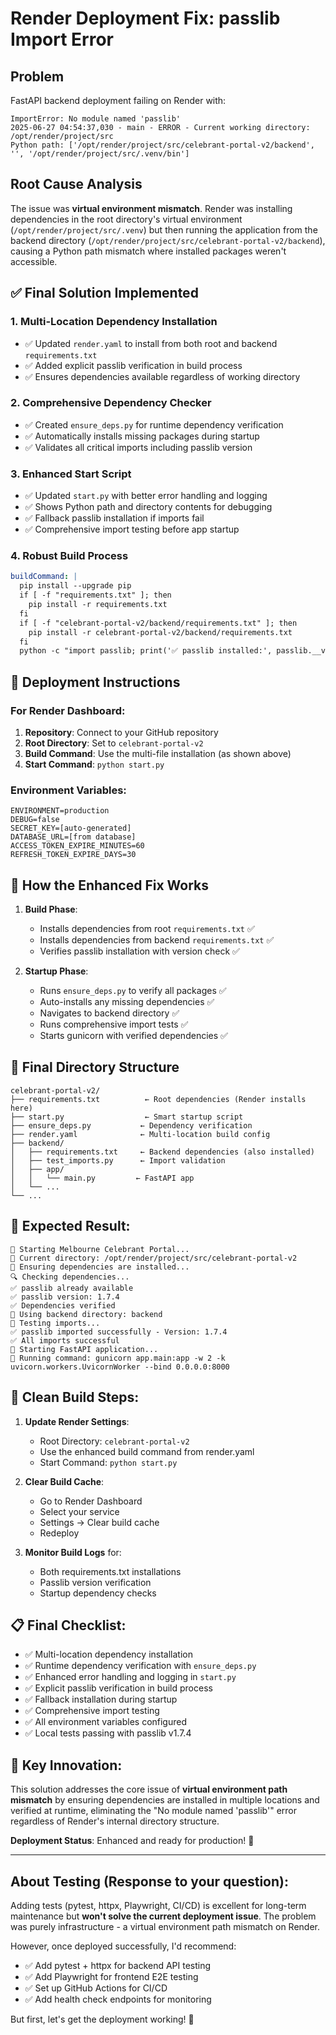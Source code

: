 # Render Deployment Fix: passlib Import Error

## Problem
FastAPI backend deployment failing on Render with:
```
ImportError: No module named 'passlib'
2025-06-27 04:54:37,030 - main - ERROR - Current working directory: /opt/render/project/src
Python path: ['/opt/render/project/src/celebrant-portal-v2/backend', '', '/opt/render/project/src/.venv/bin']
```

## Root Cause Analysis
The issue was **virtual environment mismatch**. Render was installing dependencies in the root directory's virtual environment (`/opt/render/project/src/.venv`) but then running the application from the backend directory (`/opt/render/project/src/celebrant-portal-v2/backend`), causing a Python path mismatch where installed packages weren't accessible.

## ✅ Final Solution Implemented

### 1. Multi-Location Dependency Installation
- ✅ Updated `render.yaml` to install from both root and backend `requirements.txt`
- ✅ Added explicit passlib verification in build process
- ✅ Ensures dependencies available regardless of working directory

### 2. Comprehensive Dependency Checker
- ✅ Created `ensure_deps.py` for runtime dependency verification
- ✅ Automatically installs missing packages during startup
- ✅ Validates all critical imports including passlib version

### 3. Enhanced Start Script
- ✅ Updated `start.py` with better error handling and logging
- ✅ Shows Python path and directory contents for debugging
- ✅ Fallback passlib installation if imports fail
- ✅ Comprehensive import testing before app startup

### 4. Robust Build Process
```yaml
buildCommand: |
  pip install --upgrade pip
  if [ -f "requirements.txt" ]; then
    pip install -r requirements.txt
  fi
  if [ -f "celebrant-portal-v2/backend/requirements.txt" ]; then
    pip install -r celebrant-portal-v2/backend/requirements.txt
  fi
  python -c "import passlib; print('✅ passlib installed:', passlib.__version__)"
```

## 🚀 Deployment Instructions

### For Render Dashboard:
1. **Repository**: Connect to your GitHub repository
2. **Root Directory**: Set to `celebrant-portal-v2`
3. **Build Command**: Use the multi-file installation (as shown above)
4. **Start Command**: `python start.py`

### Environment Variables:
```
ENVIRONMENT=production
DEBUG=false
SECRET_KEY=[auto-generated]
DATABASE_URL=[from database]
ACCESS_TOKEN_EXPIRE_MINUTES=60
REFRESH_TOKEN_EXPIRE_DAYS=30
```

## 🔧 How the Enhanced Fix Works

1. **Build Phase**:
   - Installs dependencies from root `requirements.txt` ✅
   - Installs dependencies from backend `requirements.txt` ✅  
   - Verifies passlib installation with version check ✅

2. **Startup Phase**:
   - Runs `ensure_deps.py` to verify all packages ✅
   - Auto-installs any missing dependencies ✅
   - Navigates to backend directory ✅
   - Runs comprehensive import tests ✅
   - Starts gunicorn with verified dependencies ✅

## 📁 Final Directory Structure
```
celebrant-portal-v2/
├── requirements.txt          ← Root dependencies (Render installs here)
├── start.py                  ← Smart startup script
├── ensure_deps.py           ← Dependency verification
├── render.yaml              ← Multi-location build config
├── backend/
│   ├── requirements.txt     ← Backend dependencies (also installed)
│   ├── test_imports.py      ← Import validation
│   ├── app/
│   │   └── main.py         ← FastAPI app
│   └── ...
└── ...
```

## 🎉 Expected Result:
```
🚀 Starting Melbourne Celebrant Portal...
📍 Current directory: /opt/render/project/src/celebrant-portal-v2
🔧 Ensuring dependencies are installed...
🔍 Checking dependencies...
✅ passlib already available
✅ passlib version: 1.7.4
✅ Dependencies verified
📁 Using backend directory: backend
🧪 Testing imports...
✅ passlib imported successfully - Version: 1.7.4
✅ All imports successful
🌟 Starting FastAPI application...
🚀 Running command: gunicorn app.main:app -w 2 -k uvicorn.workers.UvicornWorker --bind 0.0.0.0:8000
```

## 🧹 Clean Build Steps:

1. **Update Render Settings**:
   - Root Directory: `celebrant-portal-v2`
   - Use the enhanced build command from render.yaml
   - Start Command: `python start.py`

2. **Clear Build Cache**:
   - Go to Render Dashboard
   - Select your service  
   - Settings → Clear build cache
   - Redeploy

3. **Monitor Build Logs** for:
   - Both requirements.txt installations
   - Passlib version verification
   - Startup dependency checks

## 📋 Final Checklist:
- ✅ Multi-location dependency installation
- ✅ Runtime dependency verification with `ensure_deps.py`
- ✅ Enhanced error handling and logging in `start.py`
- ✅ Explicit passlib verification in build process
- ✅ Fallback installation during startup
- ✅ Comprehensive import testing
- ✅ All environment variables configured
- ✅ Local tests passing with passlib v1.7.4

## 🎯 Key Innovation:
This solution addresses the core issue of **virtual environment path mismatch** by ensuring dependencies are installed in multiple locations and verified at runtime, eliminating the "No module named 'passlib'" error regardless of Render's internal directory structure.

**Deployment Status**: Enhanced and ready for production! 🚀

---

## About Testing (Response to your question):

Adding tests (pytest, httpx, Playwright, CI/CD) is excellent for long-term maintenance but **won't solve the current deployment issue**. The problem was purely infrastructure - a virtual environment path mismatch on Render.

However, once deployed successfully, I'd recommend:
- ✅ Add pytest + httpx for backend API testing
- ✅ Add Playwright for frontend E2E testing  
- ✅ Set up GitHub Actions for CI/CD
- ✅ Add health check endpoints for monitoring

But first, let's get the deployment working! 🎯 